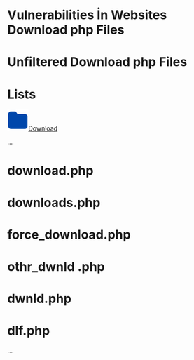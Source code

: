 # Vulnerabilities İn Websites Download php Files 

# Unfiltered Download php Files

# Lists

<a href="/Download/"><img class="icon" src="https://raw.githubusercontent.com/0x01369/Vulnerable-Download-php-Files/6ec44586f60b728ce176468da7ea983d50d7260b/folder-fill.svg" alt="Directory">Download</a>

...

# download.php

# downloads.php

# force_download.php

# othr_dwnld .php

# dwnld.php

# dlf.php

...
